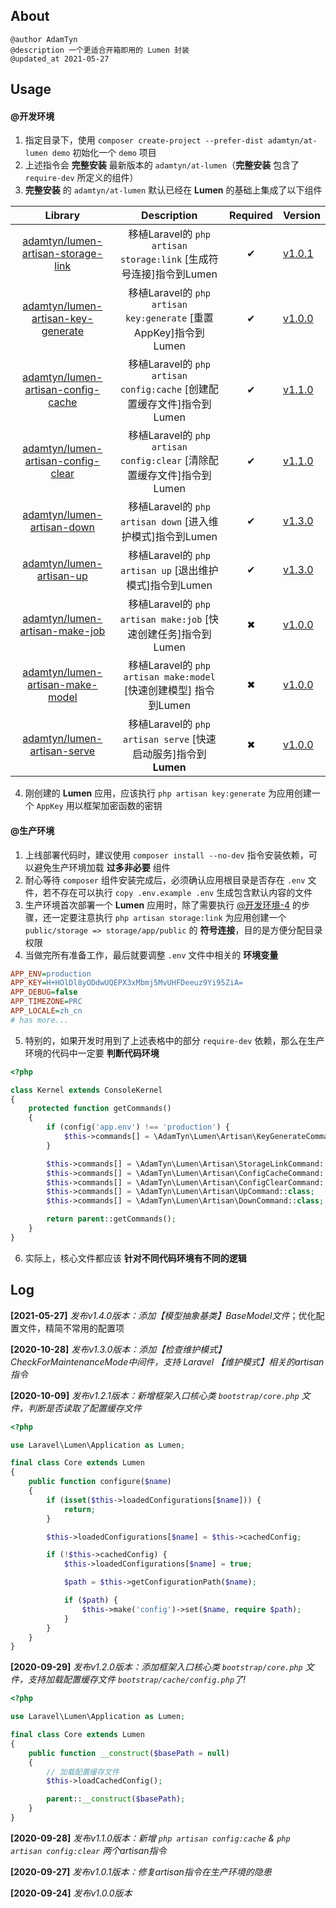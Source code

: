 ## About

```text
@author AdamTyn
@description 一个更适合开箱即用的 Lumen 封装
@updated_at 2021-05-27
```

## Usage

#### @开发环境
1. 指定目录下，使用 `composer create-project --prefer-dist adamtyn/at-lumen demo` 初始化一个 `demo` 项目
2. 上述指令会 **完整安装** 最新版本的 `adamtyn/at-lumen`（**完整安装** 包含了 `require-dev` 所定义的组件）
3. **完整安装**  的 `adamtyn/at-lumen` 默认已经在 **Lumen** 的基础上集成了以下组件

|                           Library                            |                         Description                          | Required | Version                                                   |
| :----------------------------------------------------------: | :----------------------------------------------------------: | :------: | --------------------------------------------------------- |
| [adamtyn/lumen-artisan-storage-link](https://github.com/AdamTyn/lumen-artisan-storage-link) | 移植Laravel的 `php artisan storage:link` [生成符号连接]指令到Lumen |    ✔     | [v1.0.1](https://github.com/AdamTyn/at-lumen/tree/v1.0.1) |
| [adamtyn/lumen-artisan-key-generate](https://github.com/AdamTyn/lumen-artisan-key-generate) | 移植Laravel的 `php artisan key:generate` [重置AppKey]指令到Lumen |    ✔     | [v1.0.0](https://github.com/AdamTyn/at-lumen/tree/v1.0.0) |
| [adamtyn/lumen-artisan-config-cache](https://github.com/AdamTyn/lumen-artisan-config-cache) | 移植Laravel的 `php artisan config:cache` [创建配置缓存文件]指令到Lumen |    ✔     | [v1.1.0](https://github.com/AdamTyn/at-lumen/tree/v1.1.0) |
| [adamtyn/lumen-artisan-config-clear](https://github.com/AdamTyn/lumen-artisan-config-clear) | 移植Laravel的 `php artisan config:clear` [清除配置缓存文件]指令到Lumen |    ✔     | [v1.1.0](https://github.com/AdamTyn/at-lumen/tree/v1.1.0) |
| [adamtyn/lumen-artisan-down](https://github.com/AdamTyn/lumen-artisan-down) |  移植Laravel的 `php artisan down` [进入维护模式]指令到Lumen  |    ✔     | [v1.3.0](https://github.com/AdamTyn/at-lumen/tree/v1.3.0) |
| [adamtyn/lumen-artisan-up](https://github.com/AdamTyn/lumen-artisan-up) |   移植Laravel的 `php artisan up` [退出维护模式]指令到Lumen   |    ✔     | [v1.3.0](https://github.com/AdamTyn/at-lumen/tree/v1.3.0) |
| [adamtyn/lumen-artisan-make-job](https://github.com/AdamTyn/lumen-artisan-make-job) | 移植Laravel的 `php artisan make:job` [快速创建任务]指令到Lumen |    ✖     | [v1.0.0](https://github.com/AdamTyn/at-lumen/tree/v1.0.0) |
| [adamtyn/lumen-artisan-make-model](https://github.com/AdamTyn/lumen-artisan-make-model) | 移植Laravel的 `php artisan make:model` [快速创建模型] 指令到Lumen |    ✖     | [v1.0.0](https://github.com/AdamTyn/at-lumen/tree/v1.0.0) |
| [adamtyn/lumen-artisan-serve](https://github.com/AdamTyn/lumen-artisan-artisan-serve) | 移植Laravel的 `php artisan serve` [快速启动服务]指令到**Lumen** |    ✖     | [v1.0.0](https://github.com/AdamTyn/at-lumen/tree/v1.0.0) |

4. 刚创建的 **Lumen** 应用，应该执行 `php artisan key:generate` 为应用创建一个 `AppKey` 用以框架加密函数的密钥

#### @生产环境

1. 上线部署代码时，建议使用 `composer install --no-dev` 指令安装依赖，可以避免生产环境加载 **过多非必要** 组件
2. 耐心等待 `composer` 组件安装完成后，必须确认应用根目录是否存在 `.env` 文件，若不存在可以执行 `copy .env.example .env` 生成包含默认内容的文件
3. 生产环境首次部署一个 **Lumen** 应用时，除了需要执行 [@开发环境-4](#) 的步骤，还一定要注意执行 `php artisan storage:link` 为应用创建一个 `public/storage => storage/app/public` 的 **符号连接**，目的是方便分配目录权限
4. 当做完所有准备工作，最后就要调整 `.env` 文件中相关的 **环境变量**

```ini
APP_ENV=production
APP_KEY=H+HOlDl8yODdwUQEPX3xMbmj5MvUHFDeeuz9Yi95ZiA=
APP_DEBUG=false
APP_TIMEZONE=PRC
APP_LOCALE=zh_cn
# has more...
```

5. 特别的，如果开发时用到了上述表格中的部分 `require-dev` 依赖，那么在生产环境的代码中一定要 **判断代码环境**

```php
<?php

class Kernel extends ConsoleKernel
{
    protected function getCommands()
    {
        if (config('app.env') !== 'production') {
            $this->commands[] = \AdamTyn\Lumen\Artisan\KeyGenerateCommand::class;
        }

        $this->commands[] = \AdamTyn\Lumen\Artisan\StorageLinkCommand::class;
        $this->commands[] = \AdamTyn\Lumen\Artisan\ConfigCacheCommand::class;
        $this->commands[] = \AdamTyn\Lumen\Artisan\ConfigClearCommand::class;
        $this->commands[] = \AdamTyn\Lumen\Artisan\UpCommand::class;
        $this->commands[] = \AdamTyn\Lumen\Artisan\DownCommand::class;

        return parent::getCommands();
    }
}
```

6. 实际上，核心文件都应该 **针对不同代码环境有不同的逻辑**


## Log

**[2021-05-27]** *发布v1.4.0版本：添加【模型抽象基类】BaseModel文件*；优化配置文件，精简不常用的配置项

**[2020-10-28]** *发布v1.3.0版本：添加【检查维护模式】CheckForMaintenanceMode中间件，支持 Laravel 【维护模式】相关的artisan指令*

**[2020-10-09]** *发布v1.2.1版本：新增框架入口核心类 `bootstrap/core.php` 文件，判断是否读取了配置缓存文件*

```php
<?php

use Laravel\Lumen\Application as Lumen;

final class Core extends Lumen
{
    public function configure($name)
    {
        if (isset($this->loadedConfigurations[$name])) {
            return;
        }

        $this->loadedConfigurations[$name] = $this->cachedConfig;

        if (!$this->cachedConfig) {
            $this->loadedConfigurations[$name] = true;

            $path = $this->getConfigurationPath($name);

            if ($path) {
                $this->make('config')->set($name, require $path);
            }
        }
    }
}
```

**[2020-09-29]** *发布v1.2.0版本：添加框架入口核心类 `bootstrap/core.php` 文件，支持加载配置缓存文件 `bootstrap/cache/config.php`了!*

```php
<?php

use Laravel\Lumen\Application as Lumen;

final class Core extends Lumen
{
    public function __construct($basePath = null)
    {
        // 加载配置缓存文件
        $this->loadCachedConfig();

        parent::__construct($basePath);
    }
}
```

**[2020-09-28]** *发布v1.1.0版本：新增 `php artisan config:cache` & `php artisan config:clear` 两个artisan指令*

**[2020-09-27]** *发布v1.0.1版本：修复artisan指令在生产环境的隐患*

**[2020-09-24]** *发布v1.0.0版本*
